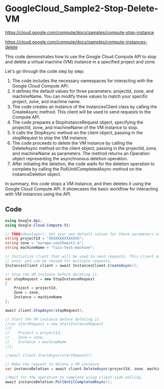 # GoogleCloud_Sample2-Stop-Delete-VM

https://cloud.google.com/compute/docs/samples/compute-stop-instance

https://cloud.google.com/compute/docs/samples/compute-instances-delete

This code demonstrates how to use the Google Cloud Compute API to stop and delete a virtual machine (VM) instance in a specified project and zone.

Let's go through the code step by step:

1. The code includes the necessary namespaces for interacting with the Google Cloud Compute API.
2. It defines the default values for three parameters: projectId, zone, and machineName. You can modify these values to match your specific project, zone, and machine name.
3. The code creates an instance of the InstancesClient class by calling the CreateAsync method. This client will be used to send requests to the Compute API.
4. The code prepares a StopInstanceRequest object, specifying the projectId, zone, and machineName of the VM instance to stop.
5. It calls the StopAsync method on the client object, passing in the stopRequest to stop the VM instance.
6. The code proceeds to delete the VM instance by calling the DeleteAsync method on the client object, passing in the projectId, zone, and machineName as parameters. The method returns an Operation object representing the asynchronous deletion operation.
7. After initiating the deletion, the code waits for the deletion operation to complete by calling the PollUntilCompletedAsync method on the instanceDeletion object.

In summary, this code stops a VM instance, and then deletes it using the Google Cloud Compute API. It showcases the basic workflow for interacting with VM instances using the API.

## Code

```csharp
using Google.Api;
using Google.Cloud.Compute.V1;

// TODO(developer): Set your own default values for these parameters or pass different values when calling this method.
string projectId = "XXXXXXXXXXXXXX";
string zone = "europe-southwest1-a";
string machineName = "luis-test-machine";

// Initialize client that will be used to send requests. This client only needs to be created
// once, and can be reused for multiple requests.
InstancesClient client = await InstancesClient.CreateAsync();

// Stop the VM instance before deleting it.
var stopRequest = new StopInstanceRequest
{
    Project = projectId,
    Zone = zone,
    Instance = machineName
};

await client.StopAsync(stopRequest);

// Start the VM instance before deleting it.
//var startRequest = new StartInstanceRequest
//{
//    Project = projectId,
//    Zone = zone,
//    Instance = machineName
//};

//await client.StartAsync(startRequest);

// Make the request to delete a VM instance.
var instanceDeletion = await client.DeleteAsync(projectId, zone, machineName);

//Wait for the operation to complete using client-side polling.
await instanceDeletion.PollUntilCompletedAsync();
```

